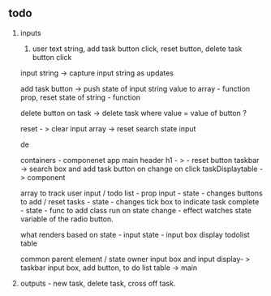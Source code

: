 ## todo

1. inputs

   1. user text string, add task button click, reset button, delete task button click

   input string -> capture input string as updates

   add task button -> push state of input string value to array - function prop, reset state of string - function

   delete button on task -> delete task where value = value of button ?

   reset - > clear input array -> reset search state input

   de

   containers - componenet
   app
   main
   header h1 - > - reset button
   taskbar -> search box and add task button on change on click
   taskDisplaytable -> component

   array to track user input / todo list - prop
   input - state - changes
   buttons to add / reset tasks - state - changes
   tick box to indicate task complete - state - func to add class run on state change - effect watches state variable of the radio button.

   what renders based on state -
   input state - input box display
   todolist table

   common parent element / state owner
   input box and input display- > taskbar
   input box, add button, to do list table -> main

2. outputs - new task, delete task, cross off task.

